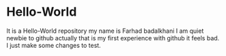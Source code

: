 # Hello-World
It is a Hello-World repository
my name is Farhad badalkhani
I am quiet newbie to github
actually that is my first experience with github
it feels bad.
I just make some changes to test.
